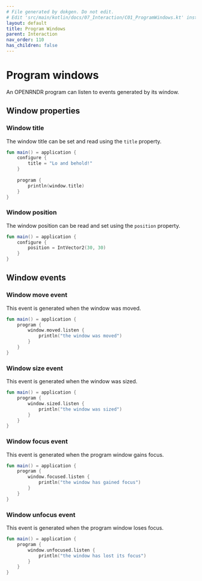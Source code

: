 ```yaml
---
# File generated by dokgen. Do not edit. 
# Edit 'src/main/kotlin/docs/07_Interaction/C01_ProgramWindows.kt' instead.
layout: default
title: Program Windows
parent: Interaction
nav_order: 110
has_children: false
---
```

 
# Program windows

An OPENRNDR program can listen to events generated by its window.

## Window properties

### Window title

The window title can be set and read using the `title` property. 
 
```kotlin
fun main() = application {
    configure {
        title = "Lo and behold!"
    }
    
    program {
        println(window.title)
    }
}
``` 
 
### Window position

The window position can be read and set using the `position` property. 
 
```kotlin
fun main() = application {
    configure {
        position = IntVector2(30, 30)
    }
}
``` 
 
## Window events

### Window move event

This event is generated when the window was moved. 
 
```kotlin
fun main() = application {
    program {
        window.moved.listen {
            println("the window was moved")
        }
    }
}
``` 
 
### Window size event

This event is generated when the window was sized. 
 
```kotlin
fun main() = application {
    program {
        window.sized.listen {
            println("the window was sized")
        }
    }
}
``` 
 
### Window focus event

This event is generated when the program window gains focus. 
 
```kotlin
fun main() = application {
    program {
        window.focused.listen {
            println("the window has gained focus")
        }
    }
}
``` 
 
### Window unfocus event

This event is generated when the program window loses focus. 
 
```kotlin
fun main() = application {
    program {
        window.unfocused.listen {
            println("the window has lost its focus")
        }
    }
}
``` 
